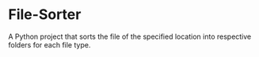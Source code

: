 # File-Sorter
A Python project that sorts the file of the specified location into respective folders for each file type.
